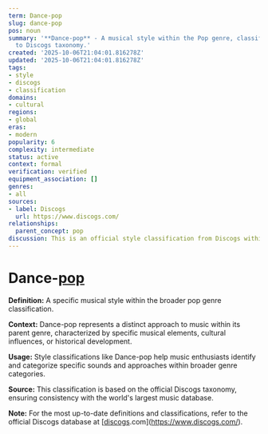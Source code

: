 ```yaml
---
term: Dance-pop
slug: dance-pop
pos: noun
summary: '**Dance-pop** - A musical style within the Pop genre, classified according
  to Discogs taxonomy.'
created: '2025-10-06T21:04:01.816278Z'
updated: '2025-10-06T21:04:01.816278Z'
tags:
- style
- discogs
- classification
domains:
- cultural
regions:
- global
eras:
- modern
popularity: 6
complexity: intermediate
status: active
context: formal
verification: verified
equipment_association: []
genres:
- all
sources:
- label: Discogs
  url: https://www.discogs.com/
relationships:
  parent_concept: pop
discussion: This is an official style classification from Discogs within the Pop genre.
---
```


# Dance-[pop](../p/pop.md)

**Definition:** A specific musical style within the broader pop genre classification.

**Context:** Dance-pop represents a distinct approach to music within its parent genre, characterized by specific musical elements, cultural influences, or historical development.

**Usage:** Style classifications like Dance-pop help music enthusiasts identify and categorize specific sounds and approaches within broader genre categories.

**Source:** This classification is based on the official Discogs taxonomy, ensuring consistency with the world's largest music database.

**Note:** For the most up-to-date definitions and classifications, refer to the official Discogs database at [[discogs](../d/discogs.md).com](https://www.discogs.com/).
